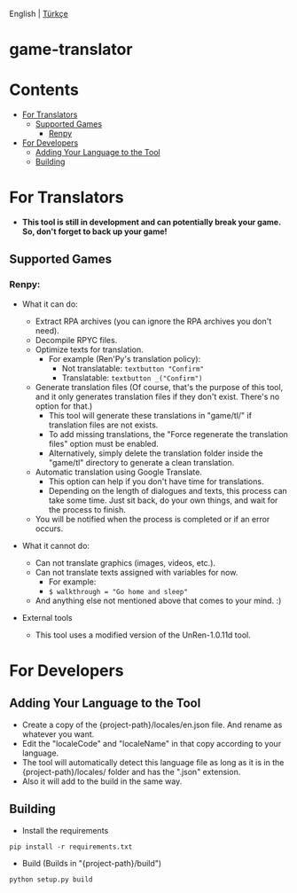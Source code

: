 English | [Türkçe](README-tr.md)

# game-translator

# Contents

- [For Translators](#for-translators)
  - [Supported Games](#supported-games)
    - [Renpy](#renpy)
- [For Developers](#for-developers)
  - [Adding Your Language to the Tool](#adding-your-language-to-the-tool)
  - [Building](#building)


# For Translators

- **This tool is still in development and can potentially break your game. So, don't forget to back up your game!**

## Supported Games

### Renpy:

- What it can do:
  - Extract RPA archives (you can ignore the RPA archives you don't need).
  - Decompile RPYC files.
  - Optimize texts for translation.
    - For example (Ren'Py's translation policy):
      - Not translatable: `textbutton "Confirm"`
      - Translatable: `textbutton _("Confirm")`
  - Generate translation files (Of course, that's the purpose of this tool, and it only generates translation files if they don't exist. There's no option for that.)
    - This tool will generate these translations in "game/tl/" if translation files are not exists.
    - To add missing translations, the "Force regenerate the translation files" option must be enabled.
    - Alternatively, simply delete the translation folder inside the "game/tl" directory to generate a clean translation.
  - Automatic translation using Google Translate.
    - This option can help if you don't have time for translations.
    - Depending on the length of dialogues and texts, this process can take some time. Just sit back, do your own things, and wait for the process to finish.
  - You will be notified when the process is completed or if an error occurs.
- What it cannot do:
  - Can not translate graphics (images, videos, etc.).
  - Can not translate texts assigned with variables for now.
    - For example:
    - `$ walkthrough = "Go home and sleep"`
  - And anything else not mentioned above that comes to your mind. :)

- External tools
  - This tool uses a modified version of the UnRen-1.0.11d tool.


# For Developers

## Adding Your Language to the Tool

- Create a copy of the {project-path}/locales/en.json file. And rename as whatever you want.
- Edit the "localeCode" and "localeName" in that copy according to your language.
- The tool will automatically detect this language file as long as it is in the {project-path}/locales/ folder and has the ".json" extension.
- Also it will add to the build in the same way.

## Building

- Install the requirements

```
pip install -r requirements.txt
```

- Build (Builds in "{project-path}/build")

```
python setup.py build
```